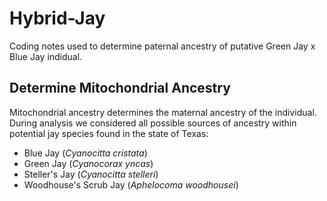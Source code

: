 # Hybrid-Jay

Coding notes used to determine paternal ancestry of putative Green Jay x Blue Jay indidual. 

## Determine Mitochondrial Ancestry
Mitochondrial ancestry determines the maternal ancestry of the individual. During analysis we considered all possible sources of ancestry within potential jay species found in the state of Texas: 
+ Blue Jay (*Cyanocitta cristata*)
+ Green Jay (*Cyanocorax yncas*)
+ Steller's Jay (*Cyanocitta stelleri*)
+ Woodhouse's Scrub Jay (*Aphelocoma woodhousei*)

